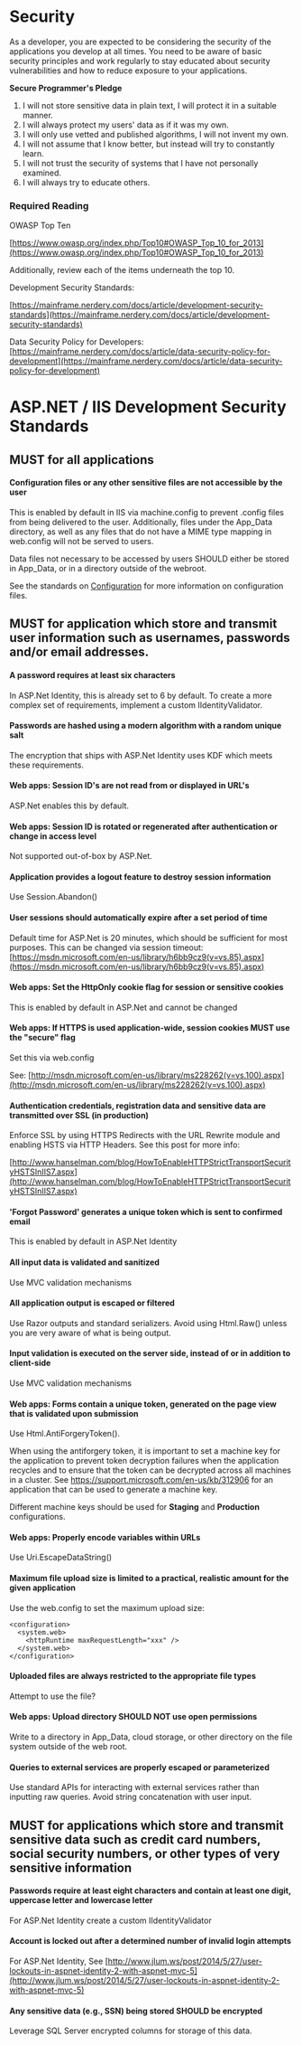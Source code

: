 # Security

As a developer, you are expected to be considering the security of the
applications you develop at all times. You need to be aware of basic security
principles and work regularly to stay educated about security vulnerabilities
and how to reduce exposure to your applications.

**Secure Programmer's Pledge**

1. I will not store sensitive data in plain text, I will protect it in a suitable manner.
2. I will always protect my users' data as if it was my own.
3. I will only use vetted and published algorithms, I will not invent my own.
4. I will not assume that I know better, but instead will try to constantly learn.
5. I will not trust the security of systems that I have not personally examined.
6. I will always try to educate others.

### Required Reading

OWASP Top Ten

[https://www.owasp.org/index.php/Top10#OWASP_Top_10_for_2013](https://www.owasp.org/index.php/Top10#OWASP_Top_10_for_2013)

Additionally, review each of the items underneath the top 10.

Development Security Standards:

[https://mainframe.nerdery.com/docs/article/development-security-standards](https://mainframe.nerdery.com/docs/article/development-security-standards)

Data Security Policy for Developers: [https://mainframe.nerdery.com/docs/article/data-security-policy-for-development](https://mainframe.nerdery.com/docs/article/data-security-policy-for-development)



# ASP.NET / IIS Development Security Standards


## MUST for all applications

#### Configuration files or any other sensitive files are not accessible by the user

This is enabled by default in IIS via machine.config to prevent .config files
from being delivered to the user. Additionally, files under the App_Data
directory, as well as any files that do not have a MIME type mapping in
web.config will not be served to users.

Data files not necessary to be accessed by users SHOULD either be stored in
App_Data, or in a directory outside of the webroot.

See the standards on [Configuration](configuration.md) for more information on
configuration files.


## MUST for application which store and transmit user information such as usernames, passwords and/or email addresses.

#### A password requires at least six characters

In ASP.Net Identity, this is already set to 6 by default. To create a more
complex set of requirements, implement a custom IIdentityValidator.

#### Passwords are hashed using a modern algorithm with a random unique salt

The encryption that ships with ASP.Net Identity uses KDF which meets these
requirements.

#### Web apps: Session ID's are not read from or displayed in URL's

ASP.Net enables this by default.

#### Web apps: Session ID is rotated or regenerated after authentication or change in access level

Not supported out-of-box by ASP.Net.

#### Application provides a logout feature to destroy session information

Use Session.Abandon()

#### User sessions should automatically expire after a set period of time

Default time for ASP.Net is 20 minutes, which should be sufficient for most
purposes. This can be changed via session timeout:
[https://msdn.microsoft.com/en-us/library/h6bb9cz9(v=vs.85).aspx](https://msdn.microsoft.com/en-us/library/h6bb9cz9(v=vs.85).aspx)

#### Web apps: Set the HttpOnly cookie flag for session or sensitive cookies

This is enabled by default in ASP.Net and cannot be changed

#### Web apps: If HTTPS is used application-wide, session cookies MUST use the "secure" flag

Set this via web.config

See: [http://msdn.microsoft.com/en-us/library/ms228262(v=vs.100).aspx](http://msdn.microsoft.com/en-us/library/ms228262(v=vs.100).aspx)

#### Authentication credentials, registration data and sensitive data are transmitted over SSL (in production)

Enforce SSL by using HTTPS Redirects with the URL Rewrite module and enabling
HSTS via HTTP Headers. See this post for more info:

[http://www.hanselman.com/blog/HowToEnableHTTPStrictTransportSecurityHSTSInIIS7.aspx](http://www.hanselman.com/blog/HowToEnableHTTPStrictTransportSecurityHSTSInIIS7.aspx)

#### 'Forgot Password' generates a unique token which is sent to confirmed email

This is enabled by default in ASP.Net Identity

#### All input data is validated and sanitized

Use MVC validation mechanisms

#### All application output is escaped or filtered

Use Razor outputs and standard serializers. Avoid using Html.Raw() unless you
are very aware of what is being output.

#### Input validation is executed on the server side, instead of or in addition to client-side

Use MVC validation mechanisms

#### Web apps: Forms contain a unique token, generated on the page view that is validated upon submission

Use Html.AntiForgeryToken().

When using the antiforgery token, it is important to set a machine key for the
application to prevent token decryption failures when the application recycles
and to ensure that the token can be decrypted across all machines in a cluster.
See https://support.microsoft.com/en-us/kb/312906 for an application that can be
used to generate a machine key.

Different machine keys should be used for **Staging** and **Production**
configurations.

#### Web apps: Properly encode variables within URLs

Use Uri.EscapeDataString()

#### Maximum file upload size is limited to a practical, realistic amount for the given application

Use the web.config to set the maximum upload size:

```
<configuration>
  <system.web>
    <httpRuntime maxRequestLength="xxx" />
  </system.web>
</configuration>
```

#### Uploaded files are always restricted to the appropriate file types

Attempt to use the file?

#### Web apps: Upload directory SHOULD NOT use open permissions

Write to a directory in App_Data, cloud storage, or other directory on the file
system outside of the web root.

#### Queries to external services are properly escaped or parameterized

Use standard APIs for interacting with external services rather than inputting
raw queries. Avoid string concatenation with user input.


## MUST for applications which store and transmit sensitive data such as credit card numbers, social security numbers, or other types of very sensitive information

#### Passwords require at least eight characters and contain at least one digit, uppercase letter and lowercase letter

For ASP.Net Identity create a custom IIdentityValidator

#### Account is locked out after a determined number of invalid login attempts

For ASP.Net Identity, See [http://www.jlum.ws/post/2014/5/27/user-lockouts-in-aspnet-identity-2-with-aspnet-mvc-5](http://www.jlum.ws/post/2014/5/27/user-lockouts-in-aspnet-identity-2-with-aspnet-mvc-5)

#### Any sensitive data (e.g., SSN) being stored SHOULD be encrypted

Leverage SQL Server encrypted columns for storage of this data.

